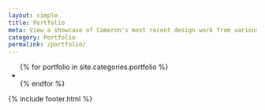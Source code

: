 ```yaml
---
layout: simple
title: Portfolio
meta: View a showcase of Cameron's most recent design work from various disciplines.
category: Portfolio
permalink: /portfolio/
---
```

<main>
    <section>
        <!-- <h5>Filter</h5> -->
        <ul class="portfolio_list">
            {% for portfolio in site.categories.portfolio %}
                <li class="fade_in" style="background-image: url('{{portfolio.images}}')">
                    <a href="{{site.baseurl}}{{portfolio.url}}"></a>
                </li>
            {% endfor %}
        </ul>
    </section>
    {% include footer.html %}
</main>